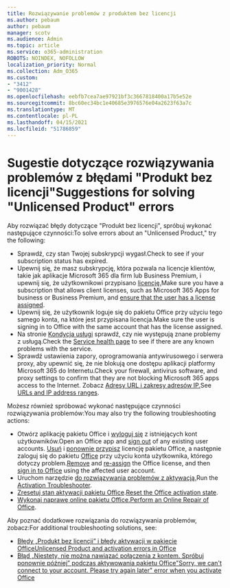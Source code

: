 ```yaml
---
title: Rozwiązywanie problemów z produktem bez licencji
ms.author: pebaum
author: pebaum
manager: scotv
ms.audience: Admin
ms.topic: article
ms.service: o365-administration
ROBOTS: NOINDEX, NOFOLLOW
localization_priority: Normal
ms.collection: Adm_O365
ms.custom:
- "3412"
- "9001428"
ms.openlocfilehash: eebfb7cea7ae97921bf3c3667818400a17b5e52e
ms.sourcegitcommit: 8bc60ec34bc1e40685e3976576e04a2623f63a7c
ms.translationtype: MT
ms.contentlocale: pl-PL
ms.lasthandoff: 04/15/2021
ms.locfileid: "51786859"
---
```

# <a name="suggestions-for-solving-unlicensed-product-errors"></a><span data-ttu-id="fc1bb-102">Sugestie dotyczące rozwiązywania problemów z błędami "Produkt bez licencji"</span><span class="sxs-lookup"><span data-stu-id="fc1bb-102">Suggestions for solving "Unlicensed Product" errors</span></span>

<span data-ttu-id="fc1bb-103">Aby rozwiązać błędy dotyczące "Produkt bez licencji", spróbuj wykonać następujące czynności:</span><span class="sxs-lookup"><span data-stu-id="fc1bb-103">To solve errors about an "Unlicensed Product," try the following:</span></span>

- <span data-ttu-id="fc1bb-104">Sprawdź, czy stan Twojej subskrypcji wygasł.</span><span class="sxs-lookup"><span data-stu-id="fc1bb-104">Check to see if your subscription status has expired.</span></span>
- <span data-ttu-id="fc1bb-105">Upewnij się, że masz subskrypcję, która pozwala na licencje klientów, takie jak aplikacje Microsoft 365 dla firm lub Business Premium, i upewnij się, że użytkownikowi przypisano [licencję.](https://docs.microsoft.com/microsoft-365/admin/add-users/add-users)</span><span class="sxs-lookup"><span data-stu-id="fc1bb-105">Make sure you have a subscription that allows client licenses, such as Microsoft 365 Apps for business or Business Premium, and [ensure that the user has a license assigned](https://docs.microsoft.com/microsoft-365/admin/add-users/add-users).</span></span> 
- <span data-ttu-id="fc1bb-106">Upewnij się, że użytkownik loguje się do pakietu Office przy użyciu tego samego konta, na które jest przypisana licencja.</span><span class="sxs-lookup"><span data-stu-id="fc1bb-106">Make sure the user is signing in to Office with the same account that has the license assigned.</span></span>
- <span data-ttu-id="fc1bb-107">Na stronie [Kondycja usługi](https://docs.microsoft.com/office365/enterprise/view-service-health) sprawdź, czy nie występują znane problemy z usługą.</span><span class="sxs-lookup"><span data-stu-id="fc1bb-107">Check the [Service health page](https://docs.microsoft.com/office365/enterprise/view-service-health) to see if there are any known problems with the service.</span></span>
- <span data-ttu-id="fc1bb-108">Sprawdź ustawienia zapory, oprogramowania antywirusowego i serwera proxy, aby upewnić się, że nie blokują one dostępu aplikacji platformy Microsoft 365 do Internetu.</span><span class="sxs-lookup"><span data-stu-id="fc1bb-108">Check your firewall, antivirus software, and proxy settings to confirm that they are not blocking Microsoft 365 apps access to the Internet.</span></span> <span data-ttu-id="fc1bb-109">Zobacz [Adresy URL i zakresy adresów IP.](https://docs.microsoft.com/office365/enterprise/urls-and-ip-address-ranges)</span><span class="sxs-lookup"><span data-stu-id="fc1bb-109">See [URLs and IP address ranges](https://docs.microsoft.com/office365/enterprise/urls-and-ip-address-ranges).</span></span>

<span data-ttu-id="fc1bb-110">Możesz również spróbować wykonać następujące czynności rozwiązywania problemów:</span><span class="sxs-lookup"><span data-stu-id="fc1bb-110">You may also try the following troubleshooting actions:</span></span> 

- <span data-ttu-id="fc1bb-111">Otwórz aplikację pakietu Office i [wyloguj się](https://support.office.com/article/5a20dc11-47e9-4b6f-945d-478cb6d92071) z istniejących kont użytkowników.</span><span class="sxs-lookup"><span data-stu-id="fc1bb-111">Open an Office app and [sign out](https://support.office.com/article/5a20dc11-47e9-4b6f-945d-478cb6d92071) of any existing user accounts.</span></span> <span data-ttu-id="fc1bb-112">[Usuń](https://docs.microsoft.com/microsoft-365/admin/manage/remove-licenses-from-users) i [ponownie przypisz](https://docs.microsoft.com/microsoft-365/admin/manage/assign-licenses-to-users) licencję pakietu Office, a następnie zaloguj się do pakietu [Office](https://support.office.com/article/628ea040-f265-49de-b986-be09c3ebf8a9) przy użyciu konta użytkownika, którego dotyczy problem.</span><span class="sxs-lookup"><span data-stu-id="fc1bb-112">[Remove](https://docs.microsoft.com/microsoft-365/admin/manage/remove-licenses-from-users) and [re-assign](https://docs.microsoft.com/microsoft-365/admin/manage/assign-licenses-to-users) the Office license, and then [sign in to Office](https://support.office.com/article/628ea040-f265-49de-b986-be09c3ebf8a9) using the affected user account.</span></span>
- <span data-ttu-id="fc1bb-113">Uruchom narzędzie [do rozwiązywania problemów z aktywacją.](https://aka.ms/SARA-OfficeActivation-Alchemy)</span><span class="sxs-lookup"><span data-stu-id="fc1bb-113">Run the [Activation Troubleshooter](https://aka.ms/SARA-OfficeActivation-Alchemy).</span></span>
- <span data-ttu-id="fc1bb-114">[Zresetuj stan aktywacji pakietu Office](https://docs.microsoft.com/office365/troubleshoot/activation/reset-office-365-proplus-activation-state).</span><span class="sxs-lookup"><span data-stu-id="fc1bb-114">[Reset the Office activation state](https://docs.microsoft.com/office365/troubleshoot/activation/reset-office-365-proplus-activation-state).</span></span> 
- <span data-ttu-id="fc1bb-115">[Wykonaj naprawę online pakietu Office.](https://support.office.com/Article/7821d4b6-7c1d-4205-aa0e-a6b40c5bb88b)</span><span class="sxs-lookup"><span data-stu-id="fc1bb-115">[Perform an Online Repair of Office](https://support.office.com/Article/7821d4b6-7c1d-4205-aa0e-a6b40c5bb88b).</span></span>

<span data-ttu-id="fc1bb-116">Aby poznać dodatkowe rozwiązania do rozwiązywania problemów, zobacz:</span><span class="sxs-lookup"><span data-stu-id="fc1bb-116">For additional troubleshooting solutions, see:</span></span> 

- [<span data-ttu-id="fc1bb-117">Błędy „Produkt bez licencji” i błędy aktywacji w pakiecie Office</span><span class="sxs-lookup"><span data-stu-id="fc1bb-117">Unlicensed Product and activation errors in Office</span></span>](https://support.office.com/Article/0d23d3c0-c19c-4b2f-9845-5344fedc4380)
- [<span data-ttu-id="fc1bb-118">Błąd „Niestety, nie można nawiązać połączenia z kontem. Spróbuj ponownie później” podczas aktywowania pakietu Office</span><span class="sxs-lookup"><span data-stu-id="fc1bb-118">"Sorry, we can't connect to your account. Please try again later" error when you activate Office</span></span>](https://docs.microsoft.com/office/troubleshoot/activation-installation/issue-when-activate-office-from-office-365)